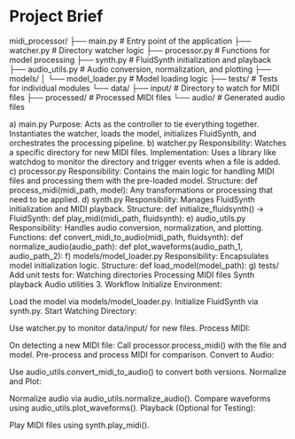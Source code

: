 # Project Brief
midi_processor/
├── main.py                   # Entry point of the application
├── watcher.py                # Directory watcher logic
├── processor.py              # Functions for model processing
├── synth.py                  # FluidSynth initialization and playback
├── audio_utils.py            # Audio conversion, normalization, and plotting
├── models/
│   └── model_loader.py       # Model loading logic
├── tests/                    # Tests for individual modules
└── data/
    ├── input/                # Directory to watch for MIDI files
    ├── processed/            # Processed MIDI files
    └── audio/                # Generated audio files

a) main.py
Purpose: Acts as the controller to tie everything together. Instantiates the watcher, loads the model, initializes FluidSynth, and orchestrates the processing pipeline.
b) watcher.py
Responsibility: Watches a specific directory for new MIDI files.
Implementation: Uses a library like watchdog to monitor the directory and trigger events when a file is added.
c) processor.py
Responsibility: Contains the main logic for handling MIDI files and processing them with the pre-loaded model.
Structure:
def process_midi(midi_path, model):
Any transformations or processing that need to be applied.
d) synth.py
Responsibility: Manages FluidSynth initialization and MIDI playback.
Structure:
def initialize_fluidsynth() -> FluidSynth:
def play_midi(midi_path, fluidsynth):
e) audio_utils.py
Responsibility: Handles audio conversion, normalization, and plotting.
Functions:
def convert_midi_to_audio(midi_path, fluidsynth):
def normalize_audio(audio_path):
def plot_waveforms(audio_path_1, audio_path_2):
f) models/model_loader.py
Responsibility: Encapsulates model initialization logic.
Structure:
def load_model(model_path):
g) tests/
Add unit tests for:
Watching directories
Processing MIDI files
Synth playback
Audio utilities
3. Workflow
Initialize Environment:

Load the model via models/model_loader.py.
Initialize FluidSynth via synth.py.
Start Watching Directory:

Use watcher.py to monitor data/input/ for new files.
Process MIDI:

On detecting a new MIDI file:
Call processor.process_midi() with the file and model.
Pre-process and process MIDI for comparison.
Convert to Audio:

Use audio_utils.convert_midi_to_audio() to convert both versions.
Normalize and Plot:

Normalize audio via audio_utils.normalize_audio().
Compare waveforms using audio_utils.plot_waveforms().
Playback (Optional for Testing):

Play MIDI files using synth.play_midi().